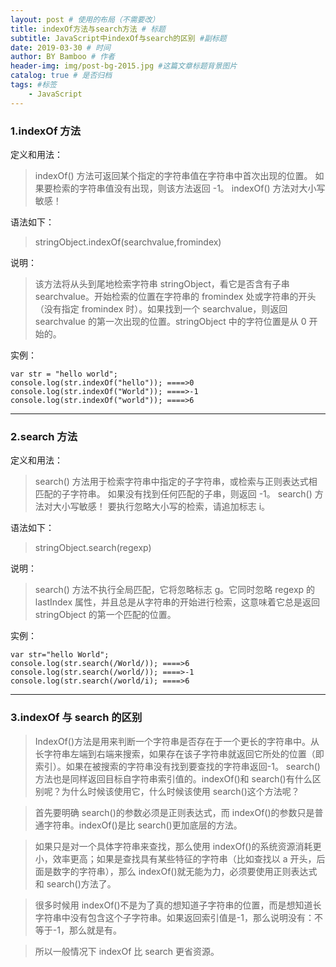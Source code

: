 ```yaml
---
layout: post # 使用的布局（不需要改）
title: indexOf方法与search方法 # 标题
subtitle: JavaScript中indexOf与search的区别 #副标题
date: 2019-03-30 # 时间
author: BY Bamboo # 作者
header-img: img/post-bg-2015.jpg #这篇文章标题背景图片
catalog: true # 是否归档
tags: #标签
    - JavaScript
---
```


### 1.indexOf 方法

定义和用法：

> indexOf() 方法可返回某个指定的字符串值在字符串中首次出现的位置。
> 如果要检索的字符串值没有出现，则该方法返回 -1。
> indexOf() 方法对大小写敏感！

语法如下：

> stringObject.indexOf(searchvalue,fromindex)

说明：

> 该方法将从头到尾地检索字符串 stringObject，看它是否含有子串 searchvalue。开始检索的位置在字符串的 fromindex 处或字符串的开头（没有指定 fromindex 时）。如果找到一个 searchvalue，则返回 searchvalue 的第一次出现的位置。stringObject 中的字符位置是从 0 开始的。

实例：

```
var str = "hello world";
console.log(str.indexOf("hello")); ====>0
console.log(str.indexOf("World")); ====>-1
console.log(str.indexOf("world")); ====>6
```

---

### 2.search 方法

定义和用法：

> search() 方法用于检索字符串中指定的子字符串，或检索与正则表达式相匹配的子字符串。
> 如果没有找到任何匹配的子串，则返回 -1。
> search() 方法对大小写敏感！
> 要执行忽略大小写的检索，请追加标志 i。

语法如下：

> stringObject.search(regexp)

说明：

> search() 方法不执行全局匹配，它将忽略标志 g。它同时忽略 regexp 的 lastIndex 属性，并且总是从字符串的开始进行检索，这意味着它总是返回 stringObject 的第一个匹配的位置。

实例：

```
var str="hello World";
console.log(str.search(/World/)); ====>6
console.log(str.search(/world/)); ====>-1
console.log(str.search(/world/i); ====>6
```

---

### 3.indexOf 与 search 的区别

> IndexOf()方法是用来判断一个字符串是否存在于一个更长的字符串中。从长字符串左端到右端来搜索，如果存在该子字符串就返回它所处的位置（即索引）。如果在被搜索的字符串没有找到要查找的字符串返回-1。
> search()方法也是同样返回目标自字符串索引值的。indexOf()和 search()有什么区别呢？为什么时候该使用它，什么时候该使用 search()这个方法呢？

> 首先要明确 search()的参数必须是正则表达式，而 indexOf()的参数只是普通字符串。indexOf()是比 search()更加底层的方法。

> 如果只是对一个具体字符串来查找，那么使用 indexOf()的系统资源消耗更小，效率更高；如果是查找具有某些特征的字符串（比如查找以 a 开头，后面是数字的字符串），那么 indexOf()就无能为力，必须要使用正则表达式和 search()方法了。

> 很多时候用 indexOf()不是为了真的想知道子字符串的位置，而是想知道长字符串中没有包含这个子字符串。如果返回索引值是-1，那么说明没有：不等于-1，那么就是有。

> 所以一般情况下 indexOf 比 search 更省资源。
